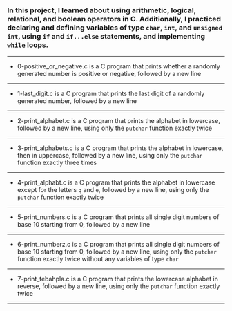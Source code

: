 ### In this project, I learned about using arithmetic, logical, relational, and boolean operators in C. Additionally, I practiced declaring and defining variables of type ```char```, ```int```, and ```unsigned int```, using ```if``` and ```if...else``` statements, and implementing ```while``` loops.
--------------------------------
* 0-positive_or_negative.c is a C program that prints whether a randomly generated number is positive or negative, followed by a new line
------------------------------------
* 1-last_digit.c is a C program that prints the last digit of a randomly generated number, followed by a new line
-----------------------------------------------------
* 2-print_alphabet.c is a C program that prints the alphabet in lowercase, followed by a new line, using only the ```putchar``` function exactly twice
-----------------------
* 3-print_alphabets.c is a C program that prints the alphabet in lowercase, then in uppercase, followed by a new line, using only the ```putchar``` function exactly three times
-----------------------------------------------------------------------------------------------
* 4-print_alphabt.c is a C program that prints the alphabet in lowercase except for the letters ```q``` and ```e```, followed by a new line, using only the ```putchar``` function exactly twice
---------------------------------------
* 5-print_numbers.c is a C program that prints all single digit numbers of base 10 starting from 0, followed by a new line
-------------------------------
* 6-print_numberz.c is a C program that prints all single digit numbers of base 10 starting from 0, followed by a new line, using only the ```putchar``` function exactly twice without any variables of type ```char```
-----------------------------------------
* 7-print_tebahpla.c is a C program that prints the lowercase alphabet in reverse, followed by a new line, using only the ```putchar``` function exactly twice
-------------------------------------

